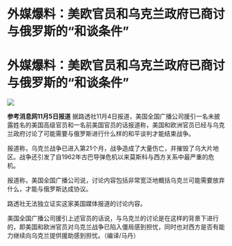 # 外媒爆料：美欧官员和乌克兰政府已商讨与俄罗斯的“和谈条件”

# 外媒爆料：美欧官员和乌克兰政府已商讨与俄罗斯的“和谈条件”

![](https://inews.gtimg.com/om_bt/OuvgA8TfuOc9SjaD8qNIYKutVHP_57Z-whTfGhlOzRDc4AA/1000)

**参考消息网11月5日报道**
据路透社11月4日报道，美国全国广播公司援引一名未披露姓名的美国高级官员和一名前美国官员的话报道称，美国和欧洲官员已经与乌克兰政府讨论了可能需要与俄罗斯进行什么样的和平谈判才能结束战争。

报道称，乌克兰战争已进入第21个月，战争造成了大量伤亡，并摧毁了乌大片地区。战争还引发了自1962年古巴导弹危机以来莫斯科与西方关系中最严重的危机。

报道称，美国全国广播公司说，讨论内容包括非常宽泛地概括乌克兰可能需要放弃什么，才能与俄罗斯达成协议。

路透社无法独立证实这家美国媒体报道的讨论内容。

美国全国广播公司援引上述官员的话说，与乌克兰的讨论是在这样的背景下进行的，即美国和欧洲官员对乌克兰战争已陷入僵局感到担忧，同时也对西方是否有能力继续向乌克兰提供援助感到担忧。（编译/马丹）

